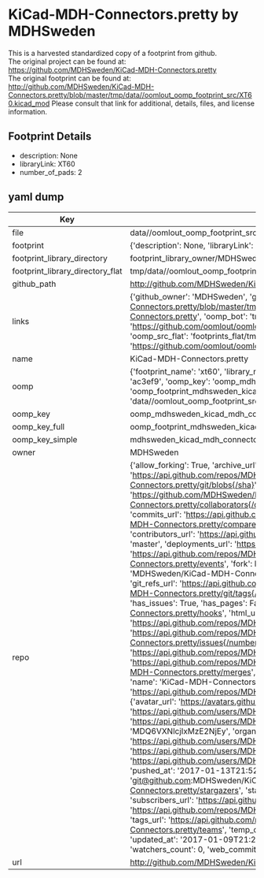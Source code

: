 # KiCad-MDH-Connectors.pretty by MDHSweden  
This is a harvested standardized copy of a footprint from github.  
The original project can be found at:  
https://github.com/MDHSweden/KiCad-MDH-Connectors.pretty  
The original footprint can be found at:
http://github.com/MDHSweden/KiCad-MDH-Connectors.pretty/blob/master/tmp/data//oomlout_oomp_footprint_src/XT60.kicad_mod
Please consult that link for additional, details, files, and license information.  
## Footprint Details
* description: None  
* libraryLink: XT60  
* number_of_pads: 2  
## yaml dump  
| Key | Value |  
| --- | --- |  
| file | data//oomlout_oomp_footprint_src/KiCad-MDH-Connectors.pretty/XT60.kicad_mod |  
| footprint | {'description': None, 'libraryLink': 'XT60', 'number_of_pads': 2} |  
| footprint_library_directory | footprint_library_owner/MDHSweden_KiCad-MDH-Connectors.pretty |  
| footprint_library_directory_flat | tmp/data//oomlout_oomp_footprint_src/footprints_flat/mdhsweden_kicad_mdh_connectors_xt60/working |  
| github_path | http://github.com/MDHSweden/KiCad-MDH-Connectors.pretty/blob/master/tmp/data//oomlout_oomp_footprint_src/XT60.kicad_mod |  
| links | {'github_owner': 'MDHSweden', 'github_repo_name': 'KiCad-MDH-Connectors.pretty', 'github_src': 'http://github.com/MDHSweden/KiCad-MDH-Connectors.pretty/blob/master/tmp/data//oomlout_oomp_footprint_src/XT60.kicad_mod', 'github_src_repo': 'https://github.com/MDHSweden/KiCad-MDH-Connectors.pretty', 'oomp_bot': 'tmp/data//oomlout_oomp_footprint_src/footprints/mdhsweden_kicad_mdh_connectors_xt60/working', 'oomp_bot_github': 'https://github.com/oomlout/oomlout_oomp_footprint_bot/tree/main/tmp/data//oomlout_oomp_footprint_src/footprints/mdhsweden_kicad_mdh_connectors_xt60/working', 'oomp_src_flat': 'footprints_flat/tmp/data//oomlout_oomp_footprint_src/footprints_flat/mdhsweden_kicad_mdh_connectors_xt60/working', 'oomp_src_flat_github': 'https://github.com/oomlout/oomlout_oomp_footprint_src/tree/main/tmp/data//oomlout_oomp_footprint_src/footprints_flat/mdhsweden_kicad_mdh_connectors_xt60/working'} |  
| name | KiCad-MDH-Connectors.pretty |  
| oomp | {'footprint_name': 'xt60', 'library_name': 'kicad_mdh_connectors', 'md5': 'ac3ef975963b97121222e1307b673d0a', 'md5_10': 'ac3ef97596', 'md5_5': 'ac3ef', 'md5_6': 'ac3ef9', 'oomp_key': 'oomp_mdhsweden_kicad_mdh_connectors_xt60', 'oomp_key_extra': 'oomp_footprint_mdhsweden_kicad_mdh_connectors_xt60', 'oomp_key_full': 'oomp_footprint_mdhsweden_kicad_mdh_connectors_xt60_ac3ef9', 'oomp_key_simple': 'mdhsweden_kicad_mdh_connectors_xt60', 'original_filename': 'data//oomlout_oomp_footprint_src/KiCad-MDH-Connectors.pretty/XT60.kicad_mod', 'owner_name': 'mdhsweden'} |  
| oomp_key | oomp_mdhsweden_kicad_mdh_connectors_xt60 |  
| oomp_key_full | oomp_footprint_mdhsweden_kicad_mdh_connectors_xt60 |  
| oomp_key_simple | mdhsweden_kicad_mdh_connectors_xt60 |  
| owner | MDHSweden |  
| repo | {'allow_forking': True, 'archive_url': 'https://api.github.com/repos/MDHSweden/KiCad-MDH-Connectors.pretty/{archive_format}{/ref}', 'archived': False, 'assignees_url': 'https://api.github.com/repos/MDHSweden/KiCad-MDH-Connectors.pretty/assignees{/user}', 'blobs_url': 'https://api.github.com/repos/MDHSweden/KiCad-MDH-Connectors.pretty/git/blobs{/sha}', 'branches_url': 'https://api.github.com/repos/MDHSweden/KiCad-MDH-Connectors.pretty/branches{/branch}', 'clone_url': 'https://github.com/MDHSweden/KiCad-MDH-Connectors.pretty.git', 'collaborators_url': 'https://api.github.com/repos/MDHSweden/KiCad-MDH-Connectors.pretty/collaborators{/collaborator}', 'comments_url': 'https://api.github.com/repos/MDHSweden/KiCad-MDH-Connectors.pretty/comments{/number}', 'commits_url': 'https://api.github.com/repos/MDHSweden/KiCad-MDH-Connectors.pretty/commits{/sha}', 'compare_url': 'https://api.github.com/repos/MDHSweden/KiCad-MDH-Connectors.pretty/compare/{base}...{head}', 'contents_url': 'https://api.github.com/repos/MDHSweden/KiCad-MDH-Connectors.pretty/contents/{+path}', 'contributors_url': 'https://api.github.com/repos/MDHSweden/KiCad-MDH-Connectors.pretty/contributors', 'created_at': '2017-01-09T21:21:40Z', 'default_branch': 'master', 'deployments_url': 'https://api.github.com/repos/MDHSweden/KiCad-MDH-Connectors.pretty/deployments', 'description': None, 'disabled': False, 'downloads_url': 'https://api.github.com/repos/MDHSweden/KiCad-MDH-Connectors.pretty/downloads', 'events_url': 'https://api.github.com/repos/MDHSweden/KiCad-MDH-Connectors.pretty/events', 'fork': False, 'forks': 0, 'forks_count': 0, 'forks_url': 'https://api.github.com/repos/MDHSweden/KiCad-MDH-Connectors.pretty/forks', 'full_name': 'MDHSweden/KiCad-MDH-Connectors.pretty', 'git_commits_url': 'https://api.github.com/repos/MDHSweden/KiCad-MDH-Connectors.pretty/git/commits{/sha}', 'git_refs_url': 'https://api.github.com/repos/MDHSweden/KiCad-MDH-Connectors.pretty/git/refs{/sha}', 'git_tags_url': 'https://api.github.com/repos/MDHSweden/KiCad-MDH-Connectors.pretty/git/tags{/sha}', 'git_url': 'git://github.com/MDHSweden/KiCad-MDH-Connectors.pretty.git', 'has_discussions': False, 'has_downloads': True, 'has_issues': True, 'has_pages': False, 'has_projects': True, 'has_wiki': True, 'homepage': None, 'hooks_url': 'https://api.github.com/repos/MDHSweden/KiCad-MDH-Connectors.pretty/hooks', 'html_url': 'https://github.com/MDHSweden/KiCad-MDH-Connectors.pretty', 'id': 78470153, 'is_template': False, 'issue_comment_url': 'https://api.github.com/repos/MDHSweden/KiCad-MDH-Connectors.pretty/issues/comments{/number}', 'issue_events_url': 'https://api.github.com/repos/MDHSweden/KiCad-MDH-Connectors.pretty/issues/events{/number}', 'issues_url': 'https://api.github.com/repos/MDHSweden/KiCad-MDH-Connectors.pretty/issues{/number}', 'keys_url': 'https://api.github.com/repos/MDHSweden/KiCad-MDH-Connectors.pretty/keys{/key_id}', 'labels_url': 'https://api.github.com/repos/MDHSweden/KiCad-MDH-Connectors.pretty/labels{/name}', 'language': None, 'languages_url': 'https://api.github.com/repos/MDHSweden/KiCad-MDH-Connectors.pretty/languages', 'license': None, 'merges_url': 'https://api.github.com/repos/MDHSweden/KiCad-MDH-Connectors.pretty/merges', 'milestones_url': 'https://api.github.com/repos/MDHSweden/KiCad-MDH-Connectors.pretty/milestones{/number}', 'mirror_url': None, 'name': 'KiCad-MDH-Connectors.pretty', 'network_count': 0, 'node_id': 'MDEwOlJlcG9zaXRvcnk3ODQ3MDE1Mw==', 'notifications_url': 'https://api.github.com/repos/MDHSweden/KiCad-MDH-Connectors.pretty/notifications{?since,all,participating}', 'open_issues': 0, 'open_issues_count': 0, 'owner': {'avatar_url': 'https://avatars.githubusercontent.com/u/21316612?v=4', 'events_url': 'https://api.github.com/users/MDHSweden/events{/privacy}', 'followers_url': 'https://api.github.com/users/MDHSweden/followers', 'following_url': 'https://api.github.com/users/MDHSweden/following{/other_user}', 'gists_url': 'https://api.github.com/users/MDHSweden/gists{/gist_id}', 'gravatar_id': '', 'html_url': 'https://github.com/MDHSweden', 'id': 21316612, 'login': 'MDHSweden', 'node_id': 'MDQ6VXNlcjIxMzE2NjEy', 'organizations_url': 'https://api.github.com/users/MDHSweden/orgs', 'received_events_url': 'https://api.github.com/users/MDHSweden/received_events', 'repos_url': 'https://api.github.com/users/MDHSweden/repos', 'site_admin': False, 'starred_url': 'https://api.github.com/users/MDHSweden/starred{/owner}{/repo}', 'subscriptions_url': 'https://api.github.com/users/MDHSweden/subscriptions', 'type': 'User', 'url': 'https://api.github.com/users/MDHSweden'}, 'private': False, 'pulls_url': 'https://api.github.com/repos/MDHSweden/KiCad-MDH-Connectors.pretty/pulls{/number}', 'pushed_at': '2017-01-13T21:52:44Z', 'releases_url': 'https://api.github.com/repos/MDHSweden/KiCad-MDH-Connectors.pretty/releases{/id}', 'size': 2, 'ssh_url': 'git@github.com:MDHSweden/KiCad-MDH-Connectors.pretty.git', 'stargazers_count': 0, 'stargazers_url': 'https://api.github.com/repos/MDHSweden/KiCad-MDH-Connectors.pretty/stargazers', 'statuses_url': 'https://api.github.com/repos/MDHSweden/KiCad-MDH-Connectors.pretty/statuses/{sha}', 'subscribers_count': 1, 'subscribers_url': 'https://api.github.com/repos/MDHSweden/KiCad-MDH-Connectors.pretty/subscribers', 'subscription_url': 'https://api.github.com/repos/MDHSweden/KiCad-MDH-Connectors.pretty/subscription', 'svn_url': 'https://github.com/MDHSweden/KiCad-MDH-Connectors.pretty', 'tags_url': 'https://api.github.com/repos/MDHSweden/KiCad-MDH-Connectors.pretty/tags', 'teams_url': 'https://api.github.com/repos/MDHSweden/KiCad-MDH-Connectors.pretty/teams', 'temp_clone_token': None, 'topics': [], 'trees_url': 'https://api.github.com/repos/MDHSweden/KiCad-MDH-Connectors.pretty/git/trees{/sha}', 'updated_at': '2017-01-09T21:21:40Z', 'url': 'https://api.github.com/repos/MDHSweden/KiCad-MDH-Connectors.pretty', 'visibility': 'public', 'watchers': 0, 'watchers_count': 0, 'web_commit_signoff_required': False} |  
| url | http://github.com/MDHSweden/KiCad-MDH-Connectors.pretty |  

